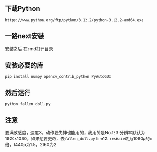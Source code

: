## 下载Python

``
https://www.python.org/ftp/python/3.12.2/python-3.12.2-amd64.exe
``

## 一路next安装

安装之后 在cmd打开目录

## 安装必要的库

``
pip install numpy opencv_contrib_python PyAutoGUI
``

## 然后运行

``
python fallen_doll.py
``

## 注意
要满敏感度，速度3，动作要失神也能用的，我用的是No.123
分辨率默认为1920x1080，如果想要更改，去`fallen_doll.py` line12: `resRate`改为1080p的n倍，1440p为1.5，2160为2

